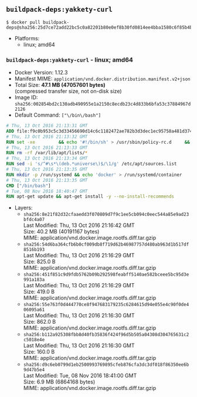 ## `buildpack-deps:yakkety-curl`

```console
$ docker pull buildpack-deps@sha256:25d7ce72add22bc5c0a82201b80e0ef8b30fd0814ee4bba1580c6f85b4b1a3a8
```

-	Platforms:
	-	linux; amd64

### `buildpack-deps:yakkety-curl` - linux; amd64

-	Docker Version: 1.12.3
-	Manifest MIME: `application/vnd.docker.distribution.manifest.v2+json`
-	Total Size: **47.1 MB (47057601 bytes)**  
	(compressed transfer size, not on-disk size)
-	Image ID: `sha256:002854bd2c130adb490955e1a2150c8ecdb23c4d833b6bfa53c37884967d2126`
-	Default Command: `["\/bin\/bash"]`

```dockerfile
# Thu, 13 Oct 2016 21:13:31 GMT
ADD file:f9c0b953c5c3d33456690d14c6c1182472ae782b3d3dec1ec95758a481d374bb in / 
# Thu, 13 Oct 2016 21:13:32 GMT
RUN set -xe 		&& echo '#!/bin/sh' > /usr/sbin/policy-rc.d 	&& echo 'exit 101' >> /usr/sbin/policy-rc.d 	&& chmod +x /usr/sbin/policy-rc.d 		&& dpkg-divert --local --rename --add /sbin/initctl 	&& cp -a /usr/sbin/policy-rc.d /sbin/initctl 	&& sed -i 's/^exit.*/exit 0/' /sbin/initctl 		&& echo 'force-unsafe-io' > /etc/dpkg/dpkg.cfg.d/docker-apt-speedup 		&& echo 'DPkg::Post-Invoke { "rm -f /var/cache/apt/archives/*.deb /var/cache/apt/archives/partial/*.deb /var/cache/apt/*.bin || true"; };' > /etc/apt/apt.conf.d/docker-clean 	&& echo 'APT::Update::Post-Invoke { "rm -f /var/cache/apt/archives/*.deb /var/cache/apt/archives/partial/*.deb /var/cache/apt/*.bin || true"; };' >> /etc/apt/apt.conf.d/docker-clean 	&& echo 'Dir::Cache::pkgcache ""; Dir::Cache::srcpkgcache "";' >> /etc/apt/apt.conf.d/docker-clean 		&& echo 'Acquire::Languages "none";' > /etc/apt/apt.conf.d/docker-no-languages 		&& echo 'Acquire::GzipIndexes "true"; Acquire::CompressionTypes::Order:: "gz";' > /etc/apt/apt.conf.d/docker-gzip-indexes 		&& echo 'Apt::AutoRemove::SuggestsImportant "false";' > /etc/apt/apt.conf.d/docker-autoremove-suggests
# Thu, 13 Oct 2016 21:13:33 GMT
RUN rm -rf /var/lib/apt/lists/*
# Thu, 13 Oct 2016 21:13:34 GMT
RUN sed -i 's/^#\s*\(deb.*universe\)$/\1/g' /etc/apt/sources.list
# Thu, 13 Oct 2016 21:13:35 GMT
RUN mkdir -p /run/systemd && echo 'docker' > /run/systemd/container
# Thu, 13 Oct 2016 21:13:35 GMT
CMD ["/bin/bash"]
# Tue, 08 Nov 2016 18:40:47 GMT
RUN apt-get update && apt-get install -y --no-install-recommends 		ca-certificates 		curl 		wget 	&& rm -rf /var/lib/apt/lists/*
```

-	Layers:
	-	`sha256:8e21f82d32cfaaedd3f070809d7f9c1ee5cb094c0eec544a85e9ad23bfdc4a07`  
		Last Modified: Thu, 13 Oct 2016 21:16:42 GMT  
		Size: 40.2 MB (40191167 bytes)  
		MIME: application/vnd.docker.image.rootfs.diff.tar.gzip
	-	`sha256:54d6ba364cfb6b0cf009db8f719d62b46987757d480ab963d1b517df8516b193`  
		Last Modified: Thu, 13 Oct 2016 21:16:29 GMT  
		Size: 825.0 B  
		MIME: application/vnd.docker.image.rootfs.diff.tar.gzip
	-	`sha256:451f851c9d9fdb5762b09b292598feabff5140ae582bceee5bc95d3e991a183a`  
		Last Modified: Thu, 13 Oct 2016 21:16:29 GMT  
		Size: 419.0 B  
		MIME: application/vnd.docker.image.rootfs.diff.tar.gzip
	-	`sha256:55e763f0d444770ce8f947683179235c6284615d94e055e4c90f0de406095a61`  
		Last Modified: Thu, 13 Oct 2016 21:16:30 GMT  
		Size: 862.0 B  
		MIME: application/vnd.docker.image.rootfs.diff.tar.gzip
	-	`sha256:b112a925308fbb8d40fb35836f424f96d5b505a04308d304765631c2c5018e4e`  
		Last Modified: Thu, 13 Oct 2016 21:16:30 GMT  
		Size: 160.0 B  
		MIME: application/vnd.docker.image.rootfs.diff.tar.gzip
	-	`sha256:d9c6eb0799d1eb2500993769895cfeb876cfa3dc3df018f86350ee6b9d47b5e4`  
		Last Modified: Tue, 08 Nov 2016 18:41:00 GMT  
		Size: 6.9 MB (6864168 bytes)  
		MIME: application/vnd.docker.image.rootfs.diff.tar.gzip

